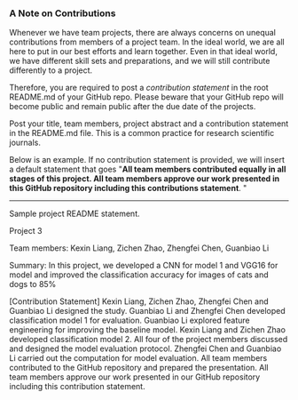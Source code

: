 ### A Note on Contributions

Whenever we have team projects, there are always concerns on unequal contributions from members of a project team. In the ideal world, we are all here to put in our best efforts and learn together. Even in that ideal world, we have different skill sets and preparations, and we will still contribute differently to a project. 

Therefore, you are required to post a *contribution statement* in the root README.md of your GitHub repo. Please beware that your GitHub repo will become public and remain public after the due date of the projects. 

Post your title, team members, project abstract and a contribution statement in the README.md file.  This is a common practice for research scientific journals. 

Below is an example. If no contribution statement is provided, we will insert a default statement that goes "**All team members contributed equally in all stages of this project. All team members approve our work presented in this GitHub repository including this contributions statement**. "

---
Sample project README statement.

Project 3

Team members: Kexin Liang, Zichen Zhao, Zhengfei Chen, Guanbiao Li

Summary: In this project, we developed a CNN for model 1 and VGG16 for model and improved the classification accuracy for images of cats and dogs to 85%

[Contribution Statement] Kexin Liang, Zichen Zhao, Zhengfei Chen and Guanbiao Li designed the study. Guanbiao Li and Zhengfei Chen developed classification model 1 for evaluation. Guanbiao Li explored feature engineering for improving the baseline model. Kexin Liang and Zichen Zhao developed classification model 2.  All four of the project members discussed and designed the model evaluation protocol. Zhengfei Chen and Guanbiao Li carried out the computation for model evaluation. All team members contributed to the GitHub repository and prepared the presentation. All team members approve our work presented in our GitHub repository including this contribution statement.
